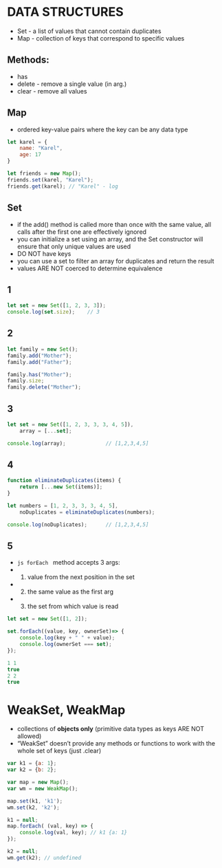 # DATA STRUCTURES
* Set - a list of values that cannot contain duplicates
* Map - collection of keys that correspond to specific values

## Methods:

* has
* delete - remove a single value (in arg.)
* clear - remove all values


## Map
* ordered key-value pairs where the key can be any data type
```javascript
let karel = {
    name: "Karel",
    age: 17
}

let friends = new Map();
friends.set(karel, "Karel");
friends.get(karel); // "Karel" - log
```

## Set
* if the add() method is called more than once with the same value, all calls after the first one are effectively ignored
* you can initialize a set using an array, and the Set constructor will ensure that only unique values are used
* DO NOT have keys
* you can use a set to filter an array for duplicates and return the result
* values ARE NOT coerced to determine equivalence

## 1
```javascript
let set = new Set([1, 2, 3, 3]);
console.log(set.size);    // 3
```

## 2
```javascript
let family = new Set();
family.add("Mother");
family.add("Father");

family.has("Mother");
family.size;
family.delete("Mother");

```

## 3
```javascript
let set = new Set([1, 2, 3, 3, 3, 4, 5]),
    array = [...set];

console.log(array);             // [1,2,3,4,5]
```

## 4
```javascript
function eliminateDuplicates(items) {
    return [...new Set(items)];
}

let numbers = [1, 2, 3, 3, 3, 4, 5],
    noDuplicates = eliminateDuplicates(numbers);

console.log(noDuplicates);      // [1,2,3,4,5]
```

## 5
* ```js forEach ``` method accepts 3 args:
* 1) value from the next position in the set
* 2) the same value as the first arg
* 3) the set from which value is read

```js
let set = new Set([1, 2]);

set.forEach((value, key, ownerSet)=> {
    console.log(key + " " + value);
    console.log(ownerSet === set);
});

1 1
true
2 2
true
```

# WeakSet, WeakMap
* collections of **objects only** (primitive data types as keys ARE NOT allowed)
* “WeakSet” doesn’t provide any methods or functions to work with the whole set of keys (just .clear)


```js
var k1 = {a: 1};
var k2 = {b: 2};

var map = new Map();
var wm = new WeakMap();

map.set(k1, 'k1');
wm.set(k2, 'k2');

k1 = null;
map.forEach( (val, key) => {
    console.log(val, key); // k1 {a: 1}
});

k2 = null;
wm.get(k2); // undefined
```
